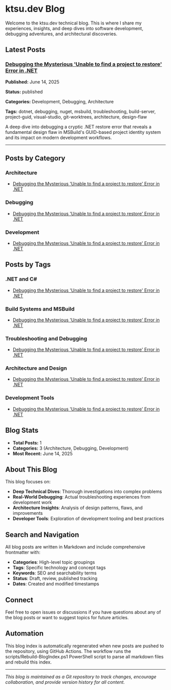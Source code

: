 ﻿# ktsu.dev Blog

Welcome to the ktsu.dev technical blog. This is where I share my experiences, insights, and deep dives into software development, debugging adventures, and architectural discoveries.

## Latest Posts

### [Debugging the Mysterious 'Unable to find a project to restore' Error in .NET](./content/blog/dotnet-project-guid-conflicts-build-server-debugging.md)

**Published:** June 14, 2025

**Status:** published

**Categories:** Development, Debugging, Architecture

**Tags:** dotnet, debugging, nuget, msbuild, troubleshooting, build-server, project-guid, visual-studio, git-worktrees, architecture, design-flaw

A deep dive into debugging a cryptic .NET restore error that reveals a fundamental design flaw in MSBuild's GUID-based project identity system and its impact on modern development workflows.

---

## Posts by Category

### Architecture
- [Debugging the Mysterious 'Unable to find a project to restore' Error in .NET](./content/blog/dotnet-project-guid-conflicts-build-server-debugging.md)

### Debugging
- [Debugging the Mysterious 'Unable to find a project to restore' Error in .NET](./content/blog/dotnet-project-guid-conflicts-build-server-debugging.md)

### Development
- [Debugging the Mysterious 'Unable to find a project to restore' Error in .NET](./content/blog/dotnet-project-guid-conflicts-build-server-debugging.md)

## Posts by Tags

### .NET and C#
- [Debugging the Mysterious 'Unable to find a project to restore' Error in .NET](./content/blog/dotnet-project-guid-conflicts-build-server-debugging.md)

### Build Systems and MSBuild
- [Debugging the Mysterious 'Unable to find a project to restore' Error in .NET](./content/blog/dotnet-project-guid-conflicts-build-server-debugging.md)

### Troubleshooting and Debugging
- [Debugging the Mysterious 'Unable to find a project to restore' Error in .NET](./content/blog/dotnet-project-guid-conflicts-build-server-debugging.md)

### Architecture and Design
- [Debugging the Mysterious 'Unable to find a project to restore' Error in .NET](./content/blog/dotnet-project-guid-conflicts-build-server-debugging.md)

### Development Tools
- [Debugging the Mysterious 'Unable to find a project to restore' Error in .NET](./content/blog/dotnet-project-guid-conflicts-build-server-debugging.md)

## Blog Stats

- **Total Posts:** 1
- **Categories:** 3 (Architecture, Debugging, Development)
- **Most Recent:** June 14, 2025

## About This Blog

This blog focuses on:
- **Deep Technical Dives**: Thorough investigations into complex problems
- **Real-World Debugging**: Actual troubleshooting experiences from development work
- **Architecture Insights**: Analysis of design patterns, flaws, and improvements
- **Developer Tools**: Exploration of development tooling and best practices

## Search and Navigation

All blog posts are written in Markdown and include comprehensive frontmatter with:
- **Categories**: High-level topic groupings
- **Tags**: Specific technology and concept tags
- **Keywords**: SEO and searchability terms
- **Status**: Draft, review, published tracking
- **Dates**: Created and modified timestamps

## Connect

Feel free to open issues or discussions if you have questions about any of the blog posts or want to suggest topics for future articles.

## Automation

This blog index is automatically regenerated when new posts are pushed to the repository, using GitHub Actions.
The workflow runs the scripts/Rebuild-BlogIndex.ps1 PowerShell script to parse all markdown files and rebuild this index.

---

*This blog is maintained as a Git repository to track changes, encourage collaboration, and provide version history for all content.*
